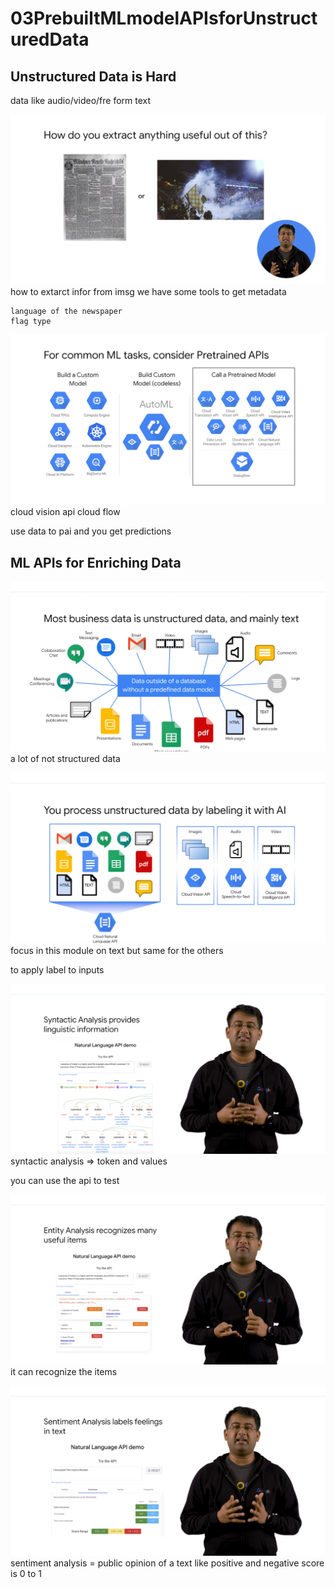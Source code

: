 # 03PrebuiltMLmodelAPIsforUnstructuredData

## Unstructured Data is Hard

data like audio/video/fre form text


![](2021-03-01-10-43-06.png)
how to extarct infor from imsg
we have some tools to  get metadata
```
language of the newspaper
flag type
```

![](2021-03-01-10-44-07.png)
cloud vision api
cloud flow

use data to pai and you get predictions

## ML APIs for Enriching Data

![](2021-03-01-10-45-46.png)
a lot of not structured data

![](2021-03-01-10-46-42.png)
focus in this module on text
but same for the others

to apply  label to  inputs

![](2021-03-01-10-47-17.png)
syntactic analysis => token and values

you can use the api to  test

![](2021-03-01-10-48-22.png)
it can recognize the items

![](2021-03-01-10-48-42.png)
sentiment analysis  = public opinion of a text
like positive and negative
score is 0 to 1

